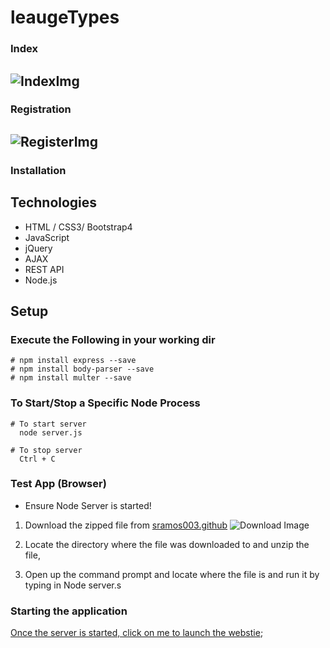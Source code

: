 # leaugeTypes
### Index
![IndexImg](https://i.imgur.com/lNBQkFC.png)
-----
### Registration
![RegisterImg](https://i.imgur.com/6YfXnXH.png)
-----
### Installation
## Technologies
 * HTML / CSS3/ Bootstrap4
 * JavaScript
 * jQuery
 * AJAX
 * REST API
 * Node.js
## Setup

### Execute the Following in your working dir
``` 
# npm install express --save
# npm install body-parser --save
# npm install multer --save
```

### To Start/Stop a Specific Node Process
```
# To start server
  node server.js

# To stop server
  Ctrl + C
```
### Test App (Browser)
+ Ensure Node Server is started! 
1. Download the zipped file from [sramos003.github](https://github.com/sramos003/leaugeTypes) ![Download Image](https://i.imgur.com/SNztSOg.png)

2. Locate the directory where the file was downloaded to and unzip the file,

3. Open up the command prompt and locate where the file is and run it by typing in Node server.s

### Starting the application
[Once the server is started, click on me to launch the webstie](https://localhost:8081/index.html);
